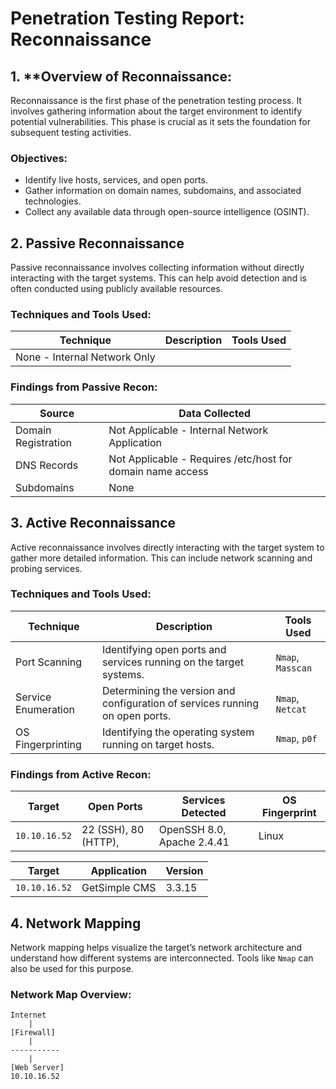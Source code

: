 # Penetration Testing Report: Reconnaissance
## 1. **Overview of Reconnaissance:

Reconnaissance is the first phase of the penetration testing process. It involves gathering information about the target environment to identify potential vulnerabilities. This phase is crucial as it sets the foundation for subsequent testing activities.

### **Objectives:**

- Identify live hosts, services, and open ports.
- Gather information on domain names, subdomains, and associated technologies.
- Collect any available data through open-source intelligence (OSINT).

## 2. **Passive Reconnaissance**

Passive reconnaissance involves collecting information without directly interacting with the target systems. This can help avoid detection and is often conducted using publicly available resources. 

### **Techniques and Tools Used:**

| **Technique**                | **Description** | **Tools Used** |
| ---------------------------- | --------------- | -------------- |
| None - Internal Network Only |                 |                |


### **Findings from Passive Recon:**

| **Source**          | **Data Collected**                                         |
| ------------------- | ---------------------------------------------------------- |
| Domain Registration | Not Applicable - Internal Network Application              |
| DNS Records         | Not Applicable - Requires /etc/host for domain name access |
| Subdomains          | None                                                       |

## 3. **Active Reconnaissance**

Active reconnaissance involves directly interacting with the target system to gather more detailed information. This can include network scanning and probing services.

### **Techniques and Tools Used:**

|**Technique**|**Description**|**Tools Used**|
|---|---|---|
|Port Scanning|Identifying open ports and services running on the target systems.|`Nmap`, `Masscan`|
|Service Enumeration|Determining the version and configuration of services running on open ports.|`Nmap`, `Netcat`|
|OS Fingerprinting|Identifying the operating system running on target hosts.|`Nmap`, `p0f`|

### **Findings from Active Recon:**


| **Target**    | **Open Ports**       | **Services Detected**      | **OS Fingerprint** |
| ------------- | -------------------- | -------------------------- | ------------------ |
| `10.10.16.52` | 22 (SSH), 80 (HTTP), | OpenSSH 8.0, Apache 2.4.41 | Linux              |

| **Target**    | **Application** | **Version** |
| ------------- | --------------- | ----------- |
| `10.10.16.52` | GetSimple CMS   | 3.3.15      |

## 4. **Network Mapping**

Network mapping helps visualize the target’s network architecture and understand how different systems are interconnected. Tools like `Nmap` can also be used for this purpose.

### **Network Map Overview:**

```
Internet
	|
[Firewall]
	|
-----------
	|
[Web Server]       
10.10.16.52        
```

